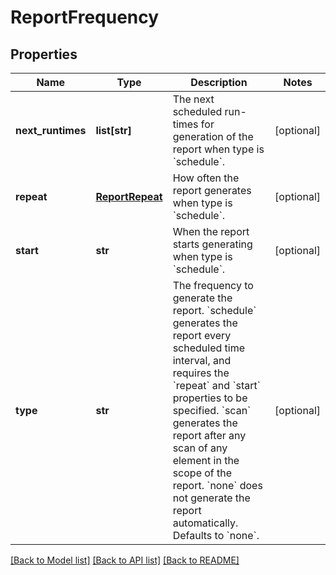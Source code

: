 # ReportFrequency

## Properties
Name | Type | Description | Notes
------------ | ------------- | ------------- | -------------
**next_runtimes** | **list[str]** | The next scheduled run-times for generation of the report when type is &#x60;schedule&#x60;. | [optional] 
**repeat** | [**ReportRepeat**](ReportRepeat.md) | How often the report generates when type is &#x60;schedule&#x60;. | [optional] 
**start** | **str** | When the report starts generating when type is &#x60;schedule&#x60;. | [optional] 
**type** | **str** | The frequency to generate the report. &#x60;schedule&#x60; generates the report every scheduled time interval, and requires the &#x60;repeat&#x60; and &#x60;start&#x60; properties to be specified. &#x60;scan&#x60; generates the report after any scan of any element in the scope of the report. &#x60;none&#x60; does not generate the report automatically. Defaults to &#x60;none&#x60;. | [optional] 

[[Back to Model list]](../README.md#documentation-for-models) [[Back to API list]](../README.md#documentation-for-api-endpoints) [[Back to README]](../README.md)


